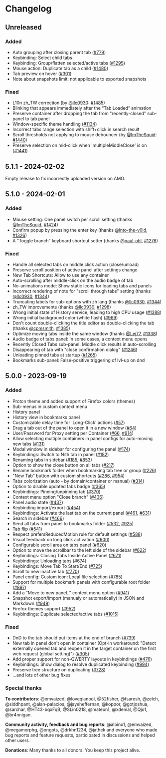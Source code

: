 # Changelog

## Unreleased

### Added

- Auto grouping after closing parent tab ([#779](https://github.com/mbnuqw/sidebery/issues/779))  
- Keybinding: Select child tabs
- Keybinding: Group/flatten selected/active tabs ([#1295](https://github.com/mbnuqw/sidebery/issues/1295))  
- Mouse action: Duplicate tab as a child ([#1480](https://github.com/mbnuqw/sidebery/issues/1480))  
- Tab preview on hover ([#301](https://github.com/mbnuqw/sidebery/issues/301))
- Note about snapshots limit: not applicable to exported snapshots

### Fixed

- L10n zh_TW correction (by [@llc0930](https://github.com/llc0930): [#1485](https://github.com/mbnuqw/sidebery/issues/1485))
- Blinking that appears immediately after the “Tab Loaded” animation
- Preserve container after dropping the tab from "recently-closed" sub-panel to tab panel
- Window-specific theme handling ([#1134](https://github.com/mbnuqw/sidebery/issues/1134))  
- Incorrect tabs range selection with shift+click in search result
- Scroll thresholds not applying to mouse debouncer (by [@ImTheSquid](https://github.com/ImTheSquid): [#1440](https://github.com/mbnuqw/sidebery/issues/1440))
- Preserve selection on mid-click when 'multipleMiddleClose' is on ([#1441](https://github.com/mbnuqw/sidebery/issues/1441))

## 5.1.1 - 2024-02-02

Empty release to fix incorrectly uploaded version on AMO.

## 5.1.0 - 2024-02-01

### Added

- Mouse setting: One panel switch per scroll setting (thanks [@ImTheSquid](https://github.com/ImTheSquid), [#1424](https://github.com/mbnuqw/sidebery/pull/1424))
- Confirm popup by pressing the enter key (thanks [@into-the-v0id](https://github.com/into-the-v0id), [#1326](https://github.com/mbnuqw/sidebery/pull/1326))
- A "Toggle branch" keyboard shortcut setter (thanks [@paul-ohl](https://github.com/paul-ohl), [#1276](https://github.com/mbnuqw/sidebery/pull/1276))

### Fixed

- Handle all selected tabs on middle click action (close/unload)
- Preserve scroll position of active panel after settings change
- New Tab Shortcuts: Allow to use any container
- Auto-scrolling after middle-click on the audio badge of tab
- No-animations mode: Show static icons for loading tabs and panels
- Incorrect rendering of note for "scroll through tabs" setting (thanks [@llc0930](https://github.com/llc0930), [#1344](https://github.com/mbnuqw/sidebery/pull/1344))
- Truncating labels for sub-options with zh lang (thanks [@llc0930](https://github.com/llc0930), [#1344](https://github.com/mbnuqw/sidebery/pull/1344))
- zh_TW improvements (thanks [@llc0930](https://github.com/llc0930), [#1298](https://github.com/mbnuqw/sidebery/pull/1298))
- Wrong initial state of History service, leading to high CPU usage ([#1388](https://github.com/mbnuqw/sidebery/issues/1388))
- Wrong initial background color (white flash) ([#969](https://github.com/mbnuqw/sidebery/issues/969))
- Don't count double-clicking the title editor as double-clicking the tab (thanks [@cpmsmith](https://github.com/cpmsmith), [#1385](https://github.com/mbnuqw/sidebery/pull/1385))
- Optimize moving tabs inside the same window (thanks [@Lej77](https://github.com/Lej77), [#1338](https://github.com/mbnuqw/sidebery/pull/1338))
- Audio badge of tabs panel: In some cases, a context menu opens
- Recently Closed Tabs sub-panel: Middle click results in auto-scrolling
- Disappearing of tab with "close confirmation dialog" ([#1246](https://github.com/mbnuqw/sidebery/issues/1246))
- Unloading pinned tabs at startup ([#1265](https://github.com/mbnuqw/sidebery/issues/1265))
- Bookmarks sub-panel: False-positive triggering of lvl-up on dnd

## 5.0.0 - 2023-09-19

### Added

- Proton theme and added support of Firefox colors (themes)
- Sub-menus in custom context menu
- History panel
- History view in bookmarks panel
- Customizable delay time for 'Long-Click' actions ([#57](https://github.com/mbnuqw/sidebery/issues/57))
- Drag a tab out of the panel to open it in a new window ([#64](https://github.com/mbnuqw/sidebery/issues/64))
- User/Password for Proxy setting per Container ([#66](https://github.com/mbnuqw/sidebery/issues/66), [#914](https://github.com/mbnuqw/sidebery/issues/914))
- Allow selecting multiple containers in panel configs for auto-moving new tabs ([#131](https://github.com/mbnuqw/sidebery/issues/131))
- Modal window in sidebar for configuring the panel ([#174](https://github.com/mbnuqw/sidebery/issues/174))
- Keybindings: Switch to N:th tab in panel ([#182](https://github.com/mbnuqw/sidebery/issues/182))
- Renaming tabs in sidebar ([#185](https://github.com/mbnuqw/sidebery/issues/185), [#853](https://github.com/mbnuqw/sidebery/issues/853))
- Option to show the close button on all tabs ([#217](https://github.com/mbnuqw/sidebery/issues/217))
- Rename bookmark folder when bookmarking tab tree or group ([#226](https://github.com/mbnuqw/sidebery/issues/226))
- "New Tab" button with custom shortcuts ([#286](https://github.com/mbnuqw/sidebery/issues/286), [#954](https://github.com/mbnuqw/sidebery/issues/954))
- Tabs colorization (auto - by domain/container or manual) ([#314](https://github.com/mbnuqw/sidebery/issues/314))
- Option to disable updated tabs badge ([#365](https://github.com/mbnuqw/sidebery/issues/365))
- Keybindings: Pinning/unpinning tab ([#370](https://github.com/mbnuqw/sidebery/issues/370))
- Context menu option "Close branch" ([#436](https://github.com/mbnuqw/sidebery/issues/436))
- Panel audio state ([#437](https://github.com/mbnuqw/sidebery/issues/437))
- Keybinding import/export ([#454](https://github.com/mbnuqw/sidebery/issues/454))
- Keybindings: Activate the last tab on the current panel ([#461](https://github.com/mbnuqw/sidebery/issues/461), [#631](https://github.com/mbnuqw/sidebery/issues/631))
- Search in sidebar ([#466](https://github.com/mbnuqw/sidebery/issues/466))
- Send all tabs from panel to bookmarks folder ([#532](https://github.com/mbnuqw/sidebery/issues/532), [#925](https://github.com/mbnuqw/sidebery/issues/925))
- Tab flip ([#541](https://github.com/mbnuqw/sidebery/issues/541))
- Respect prefersReducedMotion rule for default settings ([#588](https://github.com/mbnuqw/sidebery/issues/588))
- Visual feedback on long click activation ([#600](https://github.com/mbnuqw/sidebery/issues/600))
- Configurable scroll area on tabs panel ([#620](https://github.com/mbnuqw/sidebery/issues/620))
- Option to move the scrollbar to the left side of the sidebar ([#622](https://github.com/mbnuqw/sidebery/issues/622))
- Keybindings: Closing Tabs Inside Active Panel ([#671](https://github.com/mbnuqw/sidebery/issues/671))
- Keybindings: Unloading tabs ([#674](https://github.com/mbnuqw/sidebery/issues/674))
- Keybindings: Move Tab To Start/End ([#725](https://github.com/mbnuqw/sidebery/issues/725))
- Scroll to new inactive tab ([#770](https://github.com/mbnuqw/sidebery/issues/770))
- Panel config: Custom icon: Local file selection ([#785](https://github.com/mbnuqw/sidebery/issues/785))
- Support for multiple bookmark panels with configurable root folder ([#897](https://github.com/mbnuqw/sidebery/issues/897))
- Add a "Move to new panel.." context menu option ([#941](https://github.com/mbnuqw/sidebery/issues/941))
- Snapshot export/import (manualy or automatically) in JSON and Markdown ([#949](https://github.com/mbnuqw/sidebery/issues/949))
- Firefox themes support ([#952](https://github.com/mbnuqw/sidebery/issues/952))
- Keybindings: Duplicate selected/active tabs ([#1015](https://github.com/mbnuqw/sidebery/issues/1015))

### Fixed

- DnD to the tab should put items at the end of branch ([#739](https://github.com/mbnuqw/sidebery/issues/739))
- New tab in panel don't open in container (Opt-in workaround: "Detect externally opened tab and reopen it in the target container on the first web request (global setting)") ([#305](https://github.com/mbnuqw/sidebery/issues/305))
- Add proper support for non-QWERTY layouts in keybindings ([#476](https://github.com/mbnuqw/sidebery/issues/476))
- Keybindings: Show dialog to resolve duplicated keybinding ([#994](https://github.com/mbnuqw/sidebery/issues/994))
- Preserve tree structure on duplicating ([#728](https://github.com/mbnuqw/sidebery/issues/728))
- ...and lots of other bug fixes

### Special thanks

**To contributors**: @emvaized, @loveqianool, @52fisher, @fsaresh, @zelch, @siddhpant, @alan-palacios, @jayeheffernan, @koppor, @gotjoshua, @sarchar, @HT43-bqxFqB, @SLin0218, @mateon1, @xdenial, @Qjo1, @br4nnigan.

**Community activity, feedback and bug reports**: @albino1, @emvaized, @megamorphg, @ongots, @drkhn1234, @jathek and everyone who made bug reports and feature requests, participated in discussions and helped other users.

**Donations**: Many thanks to all donors. You keep this project alive.

<br>
